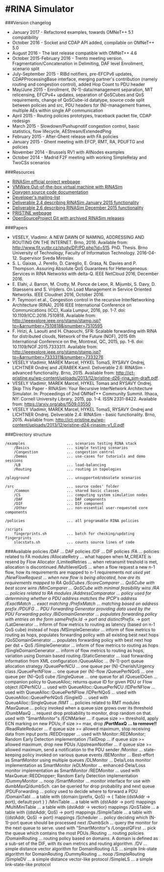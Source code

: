 #RINA Simulator
====

###Version changelog
* January 2017 - Refactored examples, towards OMNeT++ 5.1 compatibility
* October 2016 - Socket and CDAP API added, compilable on OMNeT++ 5.0
* August 2016 - The last release compatible with OMNeT++ 4.6
* October 2015-February 2016 - Trento meeting version, Fragmentation/Concatenation in Delimiting, 
								DAF level Enrollment, scenario split
* July-September 2015 - RIBd notifiers, pre-EFCPv6 updates, CDAPProcessingBase interface,
						merging partner's contribution (namely routing and congestion control),
						added Hop Count to PDU header  
* May/June 2015 - Enrollment, (N-1)-data/management separation, MIT relicensing,
                  EFCPv4+ updates, separation of QoSCubes and QoS requirements,
                  change of QoSCube-id datatype, source code split between
                  policies and src, PDU headers for (N)-management frames,
                  multiple AEs within single AP communication 
* April 2015    - Routing policies prototypes, traceback packet file, CDAP redesign
* March 2015    - Slowdown/Pushupnotif congestion control, basic statistics,
                  flow lifecycle, AEStream/ExtendedPing
* February 2015 - After-Ghent release with FA policies
* January 2015  - Ghent meeting with EFCP, RMT, RA, PDUFTG and policies
* November 2014 - Brussels RV1 with AllNodes examples
* October 2014  - Madrid F2F meeting with working SimpleRelay and TwoCSs scenarios

###Resources
* [RINASim official project webpage](http://rinasim.omnetpp.org)
* [VMWare Out-of-the-box virtual machine with RINASim](http://nes.fit.vutbr.cz/ivesely/vm/RINASim.zip)
* [Doxygen source code documentation](http://nes.fit.vutbr.cz/ivesely/doxy/)
* [Developer's mailing-list](https://www.fit.vutbr.cz/mailman/listinfo/rinasim)
* [Deliverable 2.4 describing RINASim January 2015 functionality](http://ict-pristine.eu/wp-content/uploads/2013/12/pristine-d24-rinasim-v1_0.pdf)
* [Deliverable 2.6 describing RINASim December 2015 functionality](http://ict-pristine.eu/wp-content/uploads/2013/12/pristine-d26-rina_sim-draft.pdf)
* [PRISTINE webpage](http://ict-pristine.eu/)	 
* [OpenSourceProject Git with archived RINASim releases](https://opensourceprojects.eu/p/pristine/rinasimulator/rinasim/)

###Papers

* VESELY, Vladimir. A NEW DAWN OF NAMING, ADDRESSING AND ROUTING ON THE INTERNET. Brno, 2016. Available from: http://www.fit.vutbr.cz/study/DP/PD.php?id=515. PhD. Thesis. Brno University of Technology, Faculty of Information Technology. 2016-04-12. Supervisor Sveda Miroslav.
* S. L. Gaixas, J. Perello, D. Careglio, E. Grasa, N. Davies and P. Thompson. Assuring Absolute QoS Guarantees for Heterogeneous Services in RINA Networks with delta-Q. IEEE NetCloud 2016, December 2016.
* E. Elahi, J. Barron, M. Crotty, M. Ponce de Leon, R. Mijumbi, S. Davy, D. Staessens and S. Vrijders. On Load Management in Service Oriented Networks. IEEE Cloudnet 2016, October 2016.
* P. Teymoori et al., Congestion control in the recursive InterNetworking Architecture (RINA), 2016 IEEE International Conference on Communications (ICC), Kuala Lumpur, 2016, pp. 1-7. doi: 10.1109/ICC.2016.7510818. Available from: http://ieeexplore.ieee.org/stamp/stamp.jsp?tp=&arnumber=7510818&isnumber=7510595
* F. Hrizi, A. Laouiti and H. Chaouchi, SFR: Scalable forwarding with RINA for distributed clouds, Network of the Future (NOF), 2015 6th International Conference on the, Montreal, QC, 2015, pp. 1-6. doi: 10.1109/NOF.2015.7333311. Available from: http://ieeexplore.ieee.org/stamp/stamp.jsp?tp=&arnumber=7333311&isnumber=7333276
* VESELY Vladimir, MAREK Marcel, HYKEL TomaS, RYSAVY Ondrej, LICHTNER Ondrej and JERABEK Kamil. Deliverable 2.6: RINASim - advanced functionality. Brno, 2015. Available from: http://ict-pristine.eu/wp-content/uploads/2013/12/pristine-d26-rina_sim-draft.pdf.
* VESELY Vladimir, MAREK Marcel, HYKEL Tomas and RYSAVY Ondrej. Skip This Paper - RINASim: Your Recursive InterNetwork Architecture Simulator. In: Proceedings of 2nd OMNeT++ Community Summit. Ithaca, NY: Cornell University Library, 2015, pp. 1-4. ISSN 2331-8422. Available from: https://arxiv.org/abs/1509.03550
* VESELY Vladimir, MAREK Marcel, HYKEL TomaS, RYSAVY Ondrej and LICHTNER Ondrej. Deliverable 2.4: RINASim - basic functionality. Brno, 2015. Available from: http://ict-pristine.eu/wp-content/uploads/2013/12/pristine-d24-rinasim-v1_0.pdf

###Directory structure

	/examples					... scenarios testing RINA stack
		/Basics					... simple testing scenarios
		/Congestion				... congestion control
		/Demos					... use-cases for tutorials and demo sessions
		/LB						... load-balancing
		/Routing				... routing in topologies
		
	/playground					... unsupported/obsolete scenarios
		
	/src						... source codes' folder
		/Common					... shared basic classes
		/CS						... computing system simulation nodes
		/DAF					... DAF components
		/DIF 					... DIF component
		/Other					... non-essential user-requested core components
	
	/policies				    ... all programable RINA policies
	
	/scripts
		fingerprints.sh			... batch for checking/updating fingerprints
		slocstats.sh			... counts source lines of code

###Available policies
	/DAF                           ... DAF policies
	/DIF                           ... DIF policies
	    /FA                        ... policies related to FA modules
	        /AllocateRetry             ... what happen when M_CREATE is resend by Flow Allocator
	            /LimitedRetries        ... when retransmit treshold is met, allocation is 
	            						   discontinued
	        /MultilevelQoS             ... when a flow request a new n-1 flow, how its requirements are 
	        							   mapped to n-1 requirements *not used yet
	        /NewFlowRequest            ... when new flow is being allocated, how are its 
	        							   requirements mapped to RA QoSCubes
	            /ScoreComparer         ... QoSCube with best score wins
	            /MinComparer           ... QoSCube with minimal feasibility wins
	    /RA                            ... policies related to RA modules
	        /AddressComparator         ... policy used for determining whether a PDU address
	        							   matches the IPCP's address  
	            /ExactMatch            ... exact matching
	            /PrefixMatch           ... matching based on address prefix
	        /PDUFG                     ... PDU Forwarding Generator providing data used by the 
	        							   PDU Forwarding policy 
	            /BiDomainGenerator     ... populates forwarding policy with entries on the form samePrefix.Id -> port and distinctPrefix.* -> port
	            /LatGenerator          ... inform of flow metrics to routing as latency (based on n-1 
	        							   QoS cube) instead of hops
	            /MSimpleGenerator      ... inform of flow metrics to routing as hops, populates forwarding
	        							   policy with all existing best next hops
	            /QoSDomainGenerator    ... populates forwarding policy with best next hop per dst + QoS
	            /SimpleGenerator       ... inform of flow metrics to routing as hops
	            /SingleDomainGenerator ... inform of flow metrics to routing as hops, 
	        							   variation using Domain based routing
	            /StaticGenerator       ... load forwarding information from XML configuration 
	        /QueueAlloc                ... (N-1)-port queue allocation strategy
	            /QueuePerNCU           ... one queue per (N)-Cherish/Urgency class
	            /QueuePerNFlow         ... one queue per (N)-flow 
	            /QueuePerNQoS          ... one queue per (N)-QoS cube
	            /SingleQueue           ... one queue for all
	        /QueueIDGen                ... companion policy to QueueAlloc; returns queue ID 
	        							   for given PDU or Flow object 
	            /IDPerNCU              ... used with QueueAlloc::QueuePerNCU
	            /IDPerNFlow            ... used with QueueAlloc::QueuePerNFlow
	            /IDPerNQoS             ... used with QueueAlloc::QueuePerNQoS
	            /SingleID              ... used with QueueAlloc::SingleQueue
	    /RMT                           ... policies related to RMT modules
	        /MaxQueue                  ... policy invoked when a queue size grows over its
	        							   threshold 
	            /DumbMaxQ              ... request drop probability to monitor, drop random on that.
	        							   used with "SmartMonitor"s 
	            /ECNMarker             ... if queue size >= threshold, apply ECN marking on 
	            						   new PDUs; if size >= max, drop
	            **/PortMaxQ              ...  to remove!!**
	            /ReadRateReducer       ... if queue size >= allowed maximum, stop receiving data
	            						   from input ports 
	            /REDDropper            ... used with Monitor::REDMonitor; Random Early Detection
	            					       implementation
	            /TailDrop              ... if queue size >= allowed maximum, drop new PDUs
	            /UpstreamNotifier      ... if queue size >= allowed maximum, send a notification 
	            						   to the PDU sender
	        /Monitor                   ... state-keeping policy invoked on various queue events 
	            /BEMonitor             ... Best-effort as SmartMonitor using multiple queues
	            /DLMonitor             ... Dela/Loss monitor implementation as SmartMonitor
	            /eDLMonitor            ... enhanced-Dela/Loss monitor implementation as SmartMonitor
	            /REDMonitor            ... used with MaxQueue::REDDropper; Random Early Detection 
	            					       implementation
	            /DummyMonitor          ... noop
	            /SmartMonitor          ... monitor interface for use with dumbMaxQ/dumbSch.
	        							   can be queried for drop probability and next queue
	        /PDUForwarding             ... policy used to decide where to forward a PDU
	            /DomainTabl            ... a table with {domain:{prefix, QoS} -> 
	        							   { Table:{dstAddr -> port}, default:port } }
	            /MiniTable             ... a table with {dstAddr -> port} mappings
	            /MultiMiniTable        ... a table with {dstAddr -> vectior<port>} mappings
	            /QoSTable              ... a table with {(dstAddr, QoS) -> port} mappings
	            /SimpleTable           ... a table with {(dstAddr, QoS) -> port} mappings
	        /Scheduler                 ... policy deciding which (N-1)-port queue should be 
	        							   processed next
	            /DumbSch               ... query the monitor for the next queue to serve.
	        							   used with "SmartMonitor"s
	            /LongestQFirst         ... pick the queue which contains the most PDUs 
	    /Routing                       ... routing policies
	        /DomainRouting	           ... routing policy based on domains. A domain is defined as a sub-set
	        							   of the DIF, with its own metrics and routing algorithm.
	        	/DV                    ... simple distance vector algorithm for DomainRouting
	        	/LS                    ... simple link-state algorithm for DomainRouting
	        /DummyRouting              ... noop
	        /SimpleRouting
	            /SimpleDV              ... a simple distance vector-like protocol
	            /SimpleLS              ... a simple link-state-like protocol
	        
          
	
	
